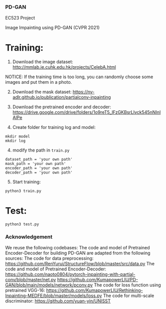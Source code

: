 ### PD-GAN

EC523 Project

Image Impainting using PD-GAN (CVPR 2021)

# Training:

1. Download the image dataset: http://mmlab.ie.cuhk.edu.hk/projects/CelebA.html

NOTICE: If the training time is too long, you can randomly choose some images and put them in a photo.

2. Download the mask dataset: https://nv-adlr.github.io/publication/partialconv-inpainting

2. Download the pretrained encoder and decoder: https://drive.google.com/drive/folders/1o9reT5_lFzGKBsrLlvck545nNInIAlPe

3. Create folder for training log and model: 

```
mkdir model
mkdir log
```
4. modify the path in `train.py`
```
dataset_path = 'your own path'
mask_path = 'your own path'
encoder_path = 'your own path'
decoder_path = 'your own path'
```

5. Start training:

```
python3 train.py
```

# Test:

```
python3 test.py
```

### Acknowledgement
We reuse the following codebases:
The code and model of Pretrained Encoder-Decoder for building PD-GAN are adapted from the following sources:
The code for data preprocessing:
https://github.com/RenYurui/StructureFlow/blob/master/src/data.py
The code and model of Pretrained Encoder-Decoder:
https://github.com/naoto0804/pytorch-inpainting-with-partial-conv/blob/master/net.py
https://github.com/KumapowerLIU/PD-GAN/blob/main/models/network/pconv.py
The code for loss function using pretrained VGG-16: https://github.com/KumapowerLIU/Rethinking-Inpainting-MEDFE/blob/master/models/loss.py
The code for multi-scale discriminator: https://github.com/yuan-yin/UNISST
